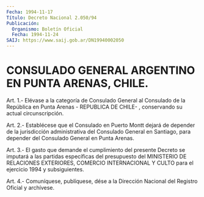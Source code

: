 ```yaml
---
Fecha: 1994-11-17
Título: Decreto Nacional 2.050/94
Publicación:
  Organismo: Boletín Oficial
  Fecha: 1994-11-24
SAIJ: https://www.saij.gob.ar/DN19940002050
---
```

# CONSULADO GENERAL ARGENTINO EN PUNTA ARENAS, CHILE.

<a id="1"></a>
Art.  1.-  Elévase  a  la  categoría  de  Consulado General al Consulado de la República en Punta Arenas - REPUBLICA  DE  CHILE- , conservando su actual circunscripción.

<a id="2"></a>
Art. 2.- Establécese que el Consulado en Puerto Montt dejará de depender  de  la  jurisdicción administrativa del Consulado General en Santiago, para depender  del  Consulado General en Punta Arenas.

<a id="3"></a>
Art.  3.-  El  gasto  que demande el cumplimiento del presente Decreto se imputará a las partidas  específicas del presupuesto del MINISTERIO  DE  RELACIONES  EXTERIORES,  COMERCIO  INTERNACIONAL  Y CULTO para el ejercicio 1994 y subsiguientes.

<a id="4"></a>
Art. 4.- Comuníquese, publíquese, dése a la Dirección Nacional del Registro Oficial y archívese.